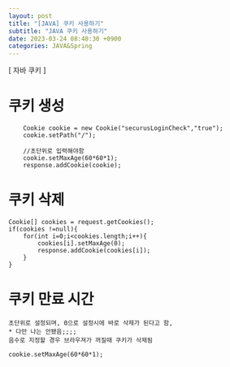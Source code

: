```yaml
---
layout: post
title: "[JAVA] 쿠키 사용하기"
subtitle: "JAVA 쿠키 사용하기"
date: 2023-03-24 08:40:30 +0900
categories: JAVA&Spring
---
```

[ 자바 쿠키 ]



# 쿠키 생성

		Cookie cookie = new Cookie("securusLoginCheck","true");
		cookie.setPath("/");
		
		//초단위로 입력해야함
		cookie.setMaxAge(60*60*1);
		response.addCookie(cookie);


# 쿠키 삭제

	Cookie[] cookies = request.getCookies();
	if(cookies !=null){
		for(int i=0;i<cookies.length;i++){
			cookies[i].setMaxAge(0);
			response.addCookie(cookies[i]);
		}
	}


#  쿠키 만료 시간
	초단위로 설정되며, 0으로 설정시에 바로 삭제가 된다고 함,
	* 다만 나는 안됐음;;;;
	음수로 지정할 경우 브라우져가 꺼질때 쿠키가 삭제됨

	cookie.setMaxAge(60*60*1);
	
                                                                                                                                                                                                                                                                                                                                                                                                                                                                                   
